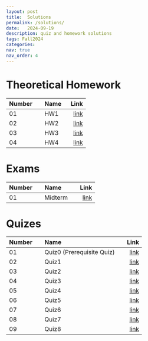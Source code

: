 ```yaml
---
layout: post
title:  Solutions
permalink: /solutions/
date:   2024-09-19
description: quiz and homework solutions
tags: Fall2024
categories:
nav: true
nav_order: 4
---
```

# Theoretical Homework

| Number | &nbsp; &nbsp; Name                                                | Link                                           |
| :----  | :---------------------------------------------------------------  | ---------------------------------------------: |
| 01     | &nbsp; &nbsp; HW1 &nbsp; &nbsp;| <a href='/assets/Fall2024/HWs/Stoch_HW1_sol_Fall2024.pdf'>link</a> |
| 02     | &nbsp; &nbsp; HW2 &nbsp; &nbsp;| <a href='/assets/Fall2024/HWs/Stoch_HW2_sol_Fall2024.pdf'>link</a> |
| 03     | &nbsp; &nbsp; HW3 &nbsp; &nbsp;| <a href='/assets/Fall2024/HWs/Stoch_HW3_sol_Fall2024.pdf'>link</a> |
| 04     | &nbsp; &nbsp; HW4 &nbsp; &nbsp;| <a href='/assets/Fall2024/HWs/Stoch_HW4_sol_Fall2024.pdf'>link</a> |

# Exams

| Number | &nbsp; &nbsp; Name                                                | Link                                           |
| :----  | :---------------------------------------------------------------  | ---------------------------------------------: |
| 01     | &nbsp; &nbsp; Midterm &nbsp; &nbsp;| <a href='/assets/Fall2024/Stoch_midterm_solution_Fall2024.pdf'>link</a> |


# Quizes

| Number | &nbsp; &nbsp; Name                                                | Link                                           |
| :----  | :---------------------------------------------------------------  | ---------------------------------------------: |
| 01     | &nbsp; &nbsp; Quiz0 (Prerequisite Quiz) &nbsp; &nbsp;| <a href='/assets/Fall2024/Quiz/Stoch_Q0_Fall2024_Sol.pdf'>link</a> |
| 02     | &nbsp; &nbsp; Quiz1  &nbsp; &nbsp;| <a href='/assets/Fall2024/Quiz/Stoch_Q1_Fall2024_Sol.pdf'>link</a> |
| 03     | &nbsp; &nbsp; Quiz2  &nbsp; &nbsp;| <a href='/assets/Fall2024/Quiz/Stoch_Q2_Fall2024_Sol.pdf'>link</a> |
| 04     | &nbsp; &nbsp; Quiz3  &nbsp; &nbsp;| <a href='/assets/Fall2024/Quiz/Stoch_Q3_Fall2024_Sol.pdf'>link</a> |
| 05     | &nbsp; &nbsp; Quiz4  &nbsp; &nbsp;| <a href='/assets/Fall2024/Quiz/Stoch_Q4_Fall2024_Sol.pdf'>link</a> |
| 06     | &nbsp; &nbsp; Quiz5  &nbsp; &nbsp;| <a href='/assets/Fall2024/Quiz/Stoch_Q5_Fall2024_Sol.pdf'>link</a> |
| 07     | &nbsp; &nbsp; Quiz6  &nbsp; &nbsp;| <a href='/assets/Fall2024/Quiz/Stoch_Q6_Fall2024_Sol.pdf'>link</a> |
| 08     | &nbsp; &nbsp; Quiz7  &nbsp; &nbsp;| <a href='/assets/Fall2024/Quiz/Stoch_Q7_Fall2024_Sol.pdf'>link</a> |
| 09     | &nbsp; &nbsp; Quiz8  &nbsp; &nbsp;| <a href='/assets/Fall2024/Quiz/Stoch_Q8_Fall2024_Sol.pdf'>link</a> |


